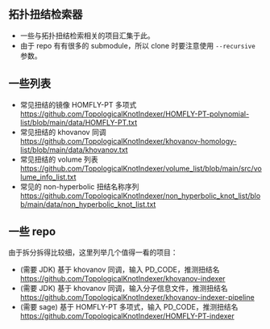 ## 拓扑扭结检索器
- 一些与拓扑扭结检索相关的项目汇集于此。
- 由于 repo 有有很多的 submodule，所以 clone 时要注意使用 `--recursive` 参数。

## 一些列表
- 常见扭结的镜像 HOMFLY-PT 多项式 https://github.com/TopologicalKnotIndexer/HOMFLY-PT-polynomial-list/blob/main/data/HOMFLY-PT.txt
- 常见扭结的 khovanov 同调 https://github.com/TopologicalKnotIndexer/khovanov-homology-list/blob/main/data/khovanov.txt
- 常见扭结的 volume 列表 https://github.com/TopologicalKnotIndexer/volume_list/blob/main/src/volume_info_list.txt
- 常见的 non-hyperbolic 扭结名称序列 https://github.com/TopologicalKnotIndexer/non_hyperbolic_knot_list/blob/main/data/non_hyperbolic_knot_list.txt

## 一些 repo
由于拆分拆得比较细，这里列举几个值得一看的项目：
- (需要 JDK) 基于 khovanov 同调，输入 PD_CODE，推测扭结名 https://github.com/TopologicalKnotIndexer/khovanov-indexer
- (需要 JDK) 基于 khovanov 同调，输入分子信息文件，推测扭结名 https://github.com/TopologicalKnotIndexer/khovanov-indexer-pipeline
- (需要 sage) 基于 HOMFLY-PT 多项式，输入 PD_CODE，推测扭结名 https://github.com/TopologicalKnotIndexer/HOMFLY-PT-indexer
